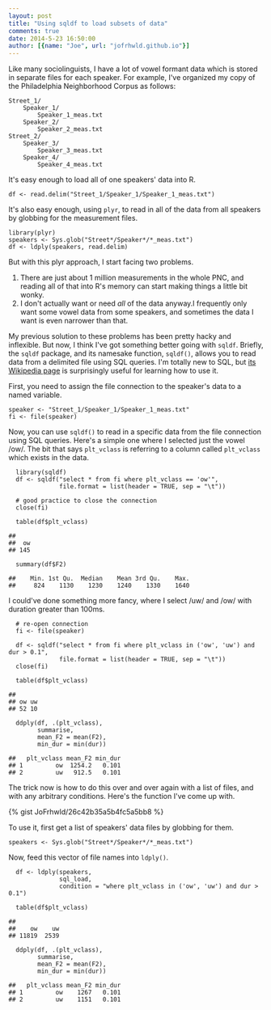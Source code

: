 ```yaml
---
layout: post
title: "Using sqldf to load subsets of data"
comments: true
date: 2014-5-23 16:50:00 
author: [{name: "Joe", url: "jofrhwld.github.io"}]
---
```


Like many sociolinguists, I have a lot of vowel formant data which is stored in separate files for each speaker.
For example, I've organized my copy of the Philadelphia Neighborhood Corpus as follows:

    Street_1/
        Speaker_1/ 
            Speaker_1_meas.txt
        Speaker_2/
            Speaker_2_meas.txt
    Street_2/
        Speaker_3/
            Speaker_3_meas.txt
        Speaker_4/
            Speaker_4_meas.txt
            
It's easy enough to load all of one speakers' data into R.


<pre><code class="prettyprint ">df &lt;- read.delim(&quot;Street_1/Speaker_1/Speaker_1_meas.txt&quot;)</code></pre>


It's also easy enough, using `plyr`, to read in all of the data from all speakers by globbing for the measurement files.




<pre><code class="prettyprint ">library(plyr)
speakers &lt;- Sys.glob(&quot;Street*/Speaker*/*_meas.txt&quot;)
df &lt;- ldply(speakers, read.delim)</code></pre>


But with this plyr approach, I start facing two problems.

1. There are just about 1 million measurements in the whole PNC, and reading all of that into R's memory can start making things a little bit wonky. 
2. I don't actually want or need *all* of the data anyway.I frequently only want some vowel data from some speakers, and sometimes the data I want is even narrower than that.

My previous solution to these problems has been pretty hacky and inflexible. But now, I think I've got something better going with `sqldf`. Briefly, the `sqldf` package, and its namesake function, `sqldf()`, allows you to read data from a delimited file using SQL queries. I'm totally new to SQL, but [its Wikipedia page](https://en.wikipedia.org/wiki/SQL) is surprisingly useful for learning how to use it.

First, you need to assign the file connection to the speaker's data to a named variable.



<pre><code class="prettyprint ">speaker &lt;- &quot;Street_1/Speaker_1/Speaker_1_meas.txt&quot;
fi &lt;- file(speaker)</code></pre>


Now, you can use `sqldf()` to read in a specific data from the file connection using SQL queries. Here's a simple one where I selected just the vowel /ow/. The bit that says `plt_vclass` is referring to a column called `plt_vclass` which exists in the data.


<pre><code class="prettyprint ">  library(sqldf)
  df &lt;- sqldf(&quot;select * from fi where plt_vclass == 'ow'&quot;,
              file.format = list(header = TRUE, sep = &quot;\t&quot;))

  # good practice to close the connection
  close(fi)

  table(df$plt_vclass)</code></pre>



<pre><code>## 
##  ow 
## 145
</code></pre>



<pre><code class="prettyprint ">  summary(df$F2)</code></pre>



<pre><code>##    Min. 1st Qu.  Median    Mean 3rd Qu.    Max. 
##     824    1130    1230    1240    1330    1640
</code></pre>


I could've done something more fancy, where I select /uw/ and /ow/ with duration greater than 100ms.


<pre><code class="prettyprint ">  # re-open connection
  fi &lt;- file(speaker)  

  df &lt;- sqldf(&quot;select * from fi where plt_vclass in ('ow', 'uw') and dur &gt; 0.1&quot;,
              file.format = list(header = TRUE, sep = &quot;\t&quot;))
  close(fi)

  table(df$plt_vclass)</code></pre>



<pre><code>## 
## ow uw 
## 52 10
</code></pre>



<pre><code class="prettyprint ">  ddply(df, .(plt_vclass), 
        summarise, 
        mean_F2 = mean(F2),
        min_dur = min(dur))</code></pre>



<pre><code>##   plt_vclass mean_F2 min_dur
## 1         ow  1254.2   0.101
## 2         uw   912.5   0.101
</code></pre>


The trick now is how to do this over and over again with a list of files, and with any arbitrary conditions.
Here's the function I've come up with.

{% gist JoFrhwld/26c42b35a5b4fc5a5bb8 %}

To use it, first get a list of speakers' data files by globbing for them.

<pre><code class="prettyprint ">speakers &lt;- Sys.glob(&quot;Street*/Speaker*/*_meas.txt&quot;)</code></pre>




Now, feed this vector of file names into `ldply()`.





<pre><code class="prettyprint ">  df &lt;- ldply(speakers, 
              sql_load, 
              condition = &quot;where plt_vclass in ('ow', 'uw') and dur &gt; 0.1&quot;)
  
  table(df$plt_vclass)</code></pre>



<pre><code>## 
##    ow    uw 
## 11819  2539
</code></pre>



<pre><code class="prettyprint ">  ddply(df, .(plt_vclass), 
        summarise, 
        mean_F2 = mean(F2),
        min_dur = min(dur))</code></pre>



<pre><code>##   plt_vclass mean_F2 min_dur
## 1         ow    1267   0.101
## 2         uw    1151   0.101
</code></pre>

